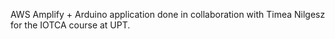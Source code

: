 AWS Amplify + Arduino application done in collaboration with Timea Nilgesz for the IOTCA course at UPT.
